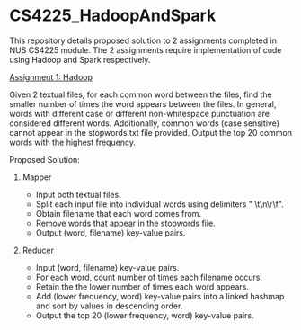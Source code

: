 # CS4225_HadoopAndSpark
This repository details proposed solution to 2 assignments completed in NUS CS4225 module. The 2 assignments require implementation of code using Hadoop and Spark respectively.

<ins>Assignment 1: Hadoop</ins>

Given 2 textual files, for each common word between the files, find the smaller number of times the word appears between the files. In general, words with different case or different non-whitespace punctuation are considered different words. Additionally, common words (case sensitive) cannot appear in the stopwords.txt file provided. Output the top 20 common words with the highest frequency. 

Proposed Solution:
1. Mapper
   - Input both textual files.
   - Split each input file into individual words using delimiters " \t\n\r\f".
   - Obtain filename that each word comes from.
   - Remove words that appear in the stopwords file.
   - Output (word, filename) key-value pairs.
   
2. Reducer
   - Input (word, filename) key-value pairs.
   - For each word, count number of times each filename occurs.
   - Retain the the lower number of times each word appears.
   - Add (lower frequency, word) key-value pairs into a linked hashmap and sort by values in descending order.
   - Output the top 20 (lower frequency, word) key-value pairs.
